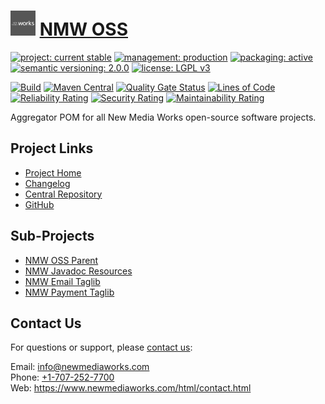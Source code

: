 # [<img src="nmw-logo.png" alt="NMW Logo" width="40" height="40">](https://github.com/newmediaworks) [NMW OSS](https://github.com/newmediaworks/nmw-oss)

[![project: current stable](https://oss.newmediaworks.com/ao-badges/project-current-stable.svg)](https://aoindustries.com/life-cycle#project-current-stable)
[![management: production](https://oss.newmediaworks.com/ao-badges/management-production.svg)](https://aoindustries.com/life-cycle#management-production)
[![packaging: active](https://oss.newmediaworks.com/ao-badges/packaging-active.svg)](https://aoindustries.com/life-cycle#packaging-active)  
[![semantic versioning: 2.0.0](https://oss.newmediaworks.com/ao-badges/semver-2.0.0.svg)](https://semver.org/spec/v2.0.0.html)
[![license: LGPL v3](https://oss.newmediaworks.com/ao-badges/license-lgpl-3.0.svg)](https://www.gnu.org/licenses/lgpl-3.0)

[![Build](https://github.com/newmediaworks/nmw-oss/workflows/Build/badge.svg?branch=master)](https://github.com/newmediaworks/nmw-oss/actions?query=workflow%3ABuild)
[![Maven Central](https://maven-badges.herokuapp.com/maven-central/com.newmediaworks/nmw-oss/badge.svg)](https://maven-badges.herokuapp.com/maven-central/com.newmediaworks/nmw-oss)
[![Quality Gate Status](https://sonarcloud.io/api/project_badges/measure?branch=master&project=com.newmediaworks%3Anmw-oss&metric=alert_status)](https://sonarcloud.io/dashboard?branch=master&id=com.newmediaworks%3Anmw-oss)
[![Lines of Code](https://sonarcloud.io/api/project_badges/measure?branch=master&project=com.newmediaworks%3Anmw-oss&metric=ncloc)](https://sonarcloud.io/component_measures?branch=master&id=com.newmediaworks%3Anmw-oss&metric=ncloc)  
[![Reliability Rating](https://sonarcloud.io/api/project_badges/measure?branch=master&project=com.newmediaworks%3Anmw-oss&metric=reliability_rating)](https://sonarcloud.io/component_measures?branch=master&id=com.newmediaworks%3Anmw-oss&metric=Reliability)
[![Security Rating](https://sonarcloud.io/api/project_badges/measure?branch=master&project=com.newmediaworks%3Anmw-oss&metric=security_rating)](https://sonarcloud.io/component_measures?branch=master&id=com.newmediaworks%3Anmw-oss&metric=Security)
[![Maintainability Rating](https://sonarcloud.io/api/project_badges/measure?branch=master&project=com.newmediaworks%3Anmw-oss&metric=sqale_rating)](https://sonarcloud.io/component_measures?branch=master&id=com.newmediaworks%3Anmw-oss&metric=Maintainability)

Aggregator POM for all New Media Works open-source software projects.

## Project Links
* [Project Home](https://oss.newmediaworks.com/)
* [Changelog](https://oss.newmediaworks.com/changelog)
* [Central Repository](https://central.sonatype.com/artifact/com.newmediaworks/nmw-oss)
* [GitHub](https://github.com/newmediaworks/nmw-oss)

## Sub-Projects
* [NMW OSS Parent](https://github.com/newmediaworks/nmw-oss-parent)
* [NMW Javadoc Resources](https://github.com/newmediaworks/nmw-javadoc-resources)
* [NMW Email Taglib](https://github.com/newmediaworks/nmw-email-taglib)
* [NMW Payment Taglib](https://github.com/newmediaworks/nmw-payment-taglib)

## Contact Us
For questions or support, please [contact us](https://www.newmediaworks.com/html/contact.html):

Email: [info@newmediaworks.com](mailto:info@newmediaworks.com)  
Phone: [+1-707-252-7700](tel:+1-707-252-7700)  
Web: https://www.newmediaworks.com/html/contact.html
